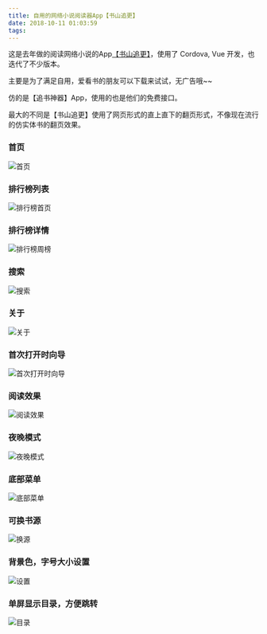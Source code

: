 ```yaml
---
title: 自用的网络小说阅读器App【书山追更】
date: 2018-10-11 01:03:59
tags:
---
```


这是去年做的阅读网络小说的App[【书山追更】](/downloads/sszg.apk)，使用了 Cordova, Vue 开发，也迭代了不少版本。

主要是为了满足自用，爱看书的朋友可以下载来试试，无广告哦~~

仿的是【追书神器】App，使用的也是他们的免费接口。

最大的不同是【书山追更】使用了网页形式的直上直下的翻页形式，不像现在流行的仿实体书的翻页效果。

### 首页
![首页](/images/sszg/hp.png)

### 排行榜列表
![排行榜首页](/images/sszg/rank.png)

### 排行榜详情
![排行榜周榜](/images/sszg/rank-week.png)

### 搜索
![搜索](/images/sszg/search.png)

### 关于
![关于](/images/sszg/about.png)

### 首次打开时向导
![首次打开时向导](/images/sszg/guides.png)

### 阅读效果
![阅读效果](/images/sszg/read.png)

### 夜晚模式
![夜晚模式](/images/sszg/night-mode.png)

### 底部菜单
![底部菜单](/images/sszg/read-menu.png)

### 可换书源
![换源](/images/sszg/sources.png)

### 背景色，字号大小设置
![设置](/images/sszg/setting.png)

### 单屏显示目录，方便跳转
![目录](/images/sszg/catalog.png)
